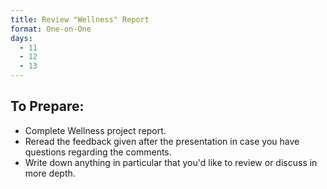 ```yaml
---
title: Review "Wellness" Report
format: One-on-One
days:
  - 11
  - 12
  - 13
---
```


To Prepare:
------------
- Complete Wellness project report.
- Reread the feedback given after the presentation in case you have questions regarding the comments.
- Write down anything in particular that you'd like to review or discuss in more depth.
